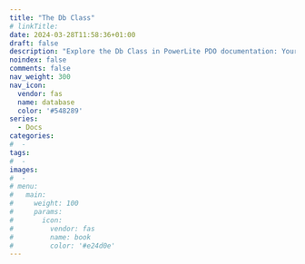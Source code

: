 ```yaml
---
title: "The Db Class"
# linkTitle:
date: 2024-03-28T11:58:36+01:00
draft: false
description: "Explore the Db Class in PowerLite PDO documentation: Your guide to understanding and implementing database operations effectively"
noindex: false
comments: false
nav_weight: 300
nav_icon:
  vendor: fas
  name: database
  color: '#548289'
series:
  - Docs
categories:
#  -
tags:
#  -
images:
#  -
# menu:
#   main:
#     weight: 100
#     params:
#       icon:
#         vendor: fas
#         name: book
#         color: '#e24d0e'
---
```

